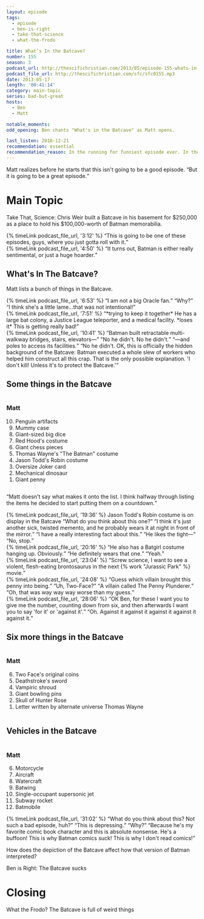 ```yaml
---
layout: episode
tags:
  - episode
  - ben-is-right
  - take-that-science
  - what-the-frodo

title: What’s In the Batcave?
number: 155
season: 3
podcast_url: http://thescifichristian.com/2013/05/episode-155-whats-in-the-batcave/
podcast_file_url: http://thescifichristian.com/sfc/sfc0155.mp3
date: 2013-05-17
length: '00:41:14'
category: main-topic
series: bad-but-great
hosts:
  - Ben
  - Matt

notable_moments:
odd_opening: Ben chants "What's in the Batcave" as Matt opens.

last_listen: 2018-12-21
recommendation: essential
recommendation_reason: In the running for funniest episode ever. In the finest SFC tradition, it's basically riffing on Wikipedia, and it is glorious.
---
```

Matt realizes before he starts that this isn't going to be a good episode. <q class="archivist inline">But it is going to be a great episode.</q>



# Main Topic
Take That, Science: Chris Weir built a Batcave in his basement for $250,000 as a place to hold his $100,000-worth of Batman memorabilia. 

<div class="quote">
  {% timeLink podcast_file_url, '3:12' %}
  <q class="ben">This is going to be one of these episodes, guys, where you just gotta roll with it.</q>
</div>

<div class="quote">
  {% timeLink podcast_file_url, '4:50' %}
  <q class="matt">It turns out, Batman is either really sentimental, or just a huge hoarder.</q>
</div>



## What's In The Batcave? 
Matt lists a bunch of things in the Batcave. 

<div class="quote">
  {% timeLink podcast_file_url, '6:53' %}
  <q class="ben">I am not a big Oracle fan.</q>
  <q class="matt">Why?</q>
  <q class="ben">I think she's a little lame...that was not intentional!</q>
</div>

<div class="quote">
  {% timeLink podcast_file_url, '7:51' %}
  <q class="matt">*trying to keep it together* He has a large bat colony, a Justice League teleporter, and a medical facility. *loses it* This is getting really bad!</q>
</div>

<div class="quote">
  {% timeLink podcast_file_url, '10:41' %}
  <q class="matt">Batman built retractable multi-walkway bridges, stairs, elevators—</q>
  <q class="ben">No he didn't. No he didn't.</q>
  <q class="matt">—and poles to access its facilities.</q>
  <q class="ben">No he didn't. OK, this is officially the hidden background of the Batcave: Batman executed a whole slew of workers who helped him construct all this crap. That is the only possible explanation. 'I don't kill! Unless it's to protect the Batcave.'</q>
</div>

<div class="top-five">
  <h2 class="has-text-centered">Some things in the Batcave</h2>
  <div class="columns">
    <div class="column matt">
      <h3>Matt</h3>
      <ol reversed>
        <li>Penguin artifacts
        <li>Mummy case
        <li>Giant-sized big dice
        <li>Red Hood's costume
        <li>Giant chess pieces
        <li>Thomas Wayne's "The Batman" costume
        <li>Jason Todd's Robin costume
        <li>Oversize Joker card
        <li>Mechanical dinosaur
        <li>Giant penny
      </ol>
    </div>
  </div>
</div>

<q class="archivist inline">Matt doesn't say what makes it onto the list. I think halfway through listing the items he decided to start putting them on a countdown.</q>

<div class="quote">
  {% timeLink podcast_file_url, '19:36' %}
  <span class="quote-context is-size-6">Jason Todd's Robin costume is on display in the Batcave</span>
  <q class="matt">What do you think about this one?</q>
  <q class="ben">I think it's just another sick, twisted memento, and he probably wears it at night in front of the mirror.</q>
  <q class="matt">I have a really interesting fact about this.</q>
  <q class="ben">He likes the tight—</q>
  <q class="matt">No, stop.</q>
</div>

<div class="quote">
  {% timeLink podcast_file_url, '20:16' %}
  <q class="matt">He also has a Batgirl costume hanging up. Obviously.</q>
  <q class="ben">He definitely wears that one.</q>
  <q class="matt">Yeah.</q>
</div>

<div class="quote">
  {% timeLink podcast_file_url, '23:04' %}
  <q class="ben">Screw science, I want to see a violent, flesh-eating brontosaurus in the next {% work "Jurassic Park" %} movie.</q>
</div>

<div class="quote">
  {% timeLink podcast_file_url, '24:08' %}
  <q class="matt">Guess which villain brought this penny into being.</q>
  <q class="ben">Uh, Two-Face?</q>
  <q class="matt">A villain called The Penny Plunderer.</q>
  <q class="ben">Oh, that was way way way worse than my guess.</q>
</div>

<div class="quote">
  {% timeLink podcast_file_url, '28:06' %}
  <q class="matt">OK Ben, for these I want you to give me the number, counting down from six, and then afterwards I want you to say 'for it' or 'against it'.</q>
  <q class="ben">Oh. Against it against it against it against it against it.</q>
</div>

<div class="top-five">
  <h2 class="has-text-centered">Six more things in the Batcave</h2>
  <div class="columns">
    <div class="column matt">
      <h3>Matt</h3>
      <ol reversed>
        <li>Two Face's original coins
        <li>Deathstroke's sword
        <li>Vampiric shroud 
        <li>Giant bowling pins
        <li>Skull of Hunter Rose
        <li>Letter written by alternate universe Thomas Wayne
      </ol>
    </div>
  </div>
</div>

<div class="top-five">
  <h2 class="has-text-centered">Vehicles in the Batcave</h2>
  <div class="columns">
    <div class="column matt">
      <h3>Matt</h3>
      <ol>
        <li value='6'>Motorcycle
        <li>Aircraft
        <li>Watercraft
        <li>Batwing 
        <li>Single-occupant supersonic jet
        <li>Subway rocket 
        <li>Batmobile
      </ol>
    </div>
  </div>
</div>

<div class="quote">
  {% timeLink podcast_file_url, '31:02' %}
  <q class="matt">What do you think about this? Not such a bad episode, huh?</q>
  <q class="ben">This is depressing.</q>
  <q class="matt">Why?</q>
  <q class="ben">Because he's my favorite comic book character and this is absolute nonsense. He's a buffoon! This is why Batman comics suck! This is why I don't read comics!</q>
</div>

How does the depiction of the Batcave affect how that version of Batman interpreted? 

Ben is Right: The Batcave sucks



# Closing
What the Frodo? The Batcave is full of weird things 